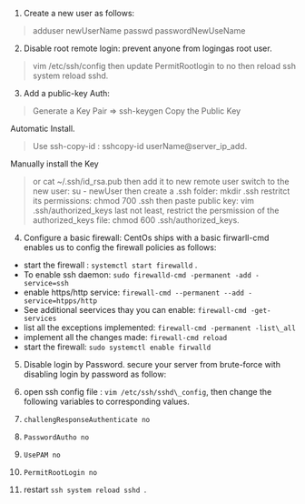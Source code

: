 1. Create a new user as follows:
> adduser newUserName
> passwd passwordNewUseName

2. Disable root remote login: prevent anyone from logingas root user.
> vim /etc/ssh/config then update
> PermitRootlogin to no then reload ssh
> system reload sshd.

3. Add a public-key Auth:
> Generate a Key Pair => ssh-keygen 
> Copy the Public Key

Automatic Install.
  > Use ssh-copy-id : sshcopy-id userName@server\_ip\_add.

Manually install the Key
  > or cat ~/.ssh/id\_rsa.pub then add it to new remote user 
  > switch to the new user: su - newUser
  > then create a .ssh folder: mkdir .ssh
  > restritct its permissions: chmod 700 .ssh
  > then paste public key: vim .ssh/authorized\_keys
  > last not least, restrict the persmission of the authorized\_keys file: chmod 600 .ssh/authorized\_keys.


4. Configure a basic firewall:
 CentOs ships with a basic firwarll-cmd enables us to config the firewall policies as follows:
  * start the firewall : ```
                           systemctl start firewalld
                         ``` .
  * To enable ssh daemon: ```sudo firewalld-cmd -permanent -add -service=ssh```
  * enable https/http service: ```firewall-cmd --permanent --add -service=htpps/http```
  *  See additional seervices thay you can enable: ```firewall-cmd -get-services```
  * list all the exceptions implemented: ```firewall-cmd -permanent -list\_all```
  * implement all the changes made: ```firewall-cmd reload```
  * start the firewall: ```sudo systemctl enable firwalld```
 
 5. Disable login by Password. secure your server from brute-force with disabling login by password as follow:
  1. open ssh config file : ```vim /etc/ssh/sshd\_config```, then change the following variables to corresponding values.

  2. ```challengResponseAuthenticate no```

  3. ```PasswordAutho no```

  4. ```UsePAM no ```

  5. ```PermitRootLogin no ```
  6. restart ```ssh system reload sshd ```.

